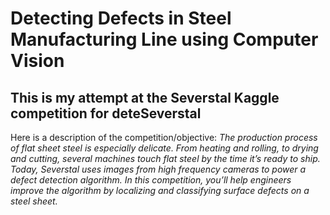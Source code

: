 # Detecting Defects in Steel Manufacturing Line using Computer Vision

## This is my attempt at the Severstal Kaggle competition for deteSeverstal

Here is a description of the competition/objective:
*The production process of flat sheet steel is especially delicate. From heating and rolling, to drying and cutting, several machines touch flat steel by the time it’s ready to ship. Today, Severstal uses images from high frequency cameras to power a defect detection algorithm. In this competition, you’ll help engineers improve the algorithm by localizing and classifying surface defects on a steel sheet.*
